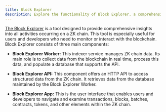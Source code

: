 ```yaml
---
title: Block Explorer
description: Explore the functionality of Block Explorer, a comprehensive tool for monitoring activities on your ZK chain.
---
```


[The Block Explorer](https://github.com/matter-labs/block-explorer)
is a tool designed to provide comprehensive insights into all activities occurring on a ZK chain.
This tool is especially useful for users and developers who need to monitor or interact with the blockchain. Block Explorer consists of three main components:

- **Block Explorer Worker:**
  This indexer service manages ZK chain data.
  Its main role is to collect data from the blockchain in real time, process this data, and populate a database that supports the API.

- **Block Explorer API:**
  This component offers an HTTP API to access structured data from the ZK chain.
  It retrieves data from the database maintained by the Block Explorer Worker.

- **Block Explorer App:**
  This is the user interface that enables users and developers to navigate and examine transactions,
  blocks, batches, contracts, tokens, and other elements within the ZK chain.
